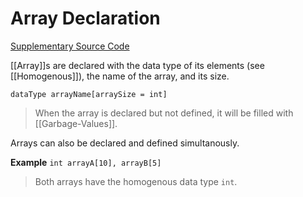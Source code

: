 # Array Declaration

[Supplementary Source Code](src/array_declaration.c)

[[Array]]s are declared with the data type of its elements (see [[Homogenous]]), the name of the array, and its size.

```dataType arrayName[arraySize = int]```
> When the array is declared but not defined, it will be filled with [[Garbage-Values]].

Arrays can also be declared and defined simultanously.

**Example**
```int arrayA[10], arrayB[5]```
> Both arrays have the homogenous data type `int`.
